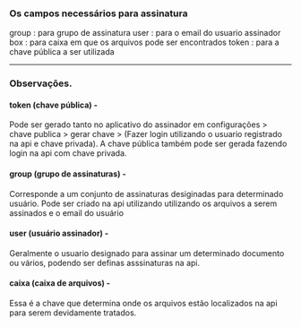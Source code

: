### Os campos necessários para assinatura

group : para grupo de assinatura
user : para o email do usuario assinador
box : para caixa em que os arquivos pode ser encontrados
token : para a chave pública a ser utilizada

-----------------------------------------------------------

### Observações.

#### token (chave pública) -

Pode ser gerado tanto no aplicativo do assinador em 
configurações > chave publica > gerar chave >
(Fazer login utilizando o usuario registrado na api e chave privada).
A chave pública também pode ser gerada fazendo login na api com 
chave privada.

#### group (grupo de assinaturas) -

Corresponde a um conjunto de assinaturas desiginadas para determinado
usuário. Pode ser criado na api utilizando utilizando os arquivos a serem
assinados e o email do usuário


#### user (usuário assinador) -

Geralmente o usuario designado para assinar um determinado documento ou
vários, podendo ser definas asssinaturas na api.

#### caixa (caixa de arquivos) -

Essa é a chave que determina onde os arquivos estão localizados na api
para serem devidamente tratados.